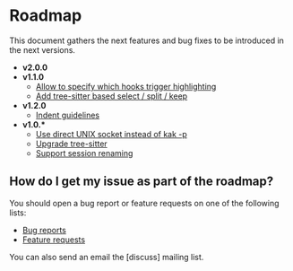 # Roadmap

This document gathers the next features and bug fixes to be introduced in the
next versions.

- __v2.0.0__
- __v1.1.0__
  - [Allow to specify which hooks trigger highlighting ](https://todo.sr.ht/~hadronized/kak-tree-sitter-features/8)
  - [Add tree-sitter based select / split / keep](https://todo.sr.ht/~hadronized/kak-tree-sitter-features/10)
- __v1.2.0__
  - [Indent guidelines](https://todo.sr.ht/~hadronized/kak-tree-sitter-features/3)
- __v1.0.*__
  - [Use direct UNIX socket instead of kak -p](https://todo.sr.ht/~hadronized/kak-tree-sitter-features/4)
  - [Upgrade tree-sitter](https://todo.sr.ht/~hadronized/kak-tree-sitter-features/7)
  - [Support session renaming](https://todo.sr.ht/~hadronized/kak-tree-sitter-features/9)

## How do I get my issue as part of the roadmap?

You should open a bug report or feature requests on one of the following lists:

- [Bug reports]
- [Feature requests]

You can also send an email the [discuss] mailing list.

[Bug reports]: https://todo.sr.ht/~hadronized/kak-tree-sitter-bugs
[Feature requests]: https://todo.sr.ht/~hadronized/kak-tree-sitter-features

